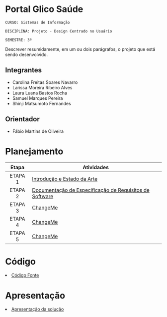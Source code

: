 # Portal Glico Saúde

`CURSO: Sistemas de Informação`

`DISCIPLINA: Projeto - Design Centrado no Usuário `

`SEMESTRE: 3º`

Descrever resumidamente, em um ou dois parágrafos, o projeto que está sendo desenvolvido.

## Integrantes

* Carolina Freitas Soares Navarro 
* Larissa Moreira Ribeiro Alves 
* Laura Luana Bastos Rocha 
* Samuel Marques Pereira 
* Shinji Matsumoto Fernandes 

## Orientador

* Fábio Martins de Oliveira

# Planejamento

| Etapa         | Atividades |
|  :----:   | ----------- |
| ETAPA 1         | [Introdução e Estado da Arte](https://github.com/ICEI-PUC-Minas-PMV-SI/portal-glico-saude/blob/main/docs/context.md) |
| ETAPA 2         | [Documentação de Especificação de Requisitos de Software](https://github.com/ICEI-PUC-Minas-PMV-SI/portal-glico-saude/blob/main/docs/especification.md) |
| ETAPA 3         | [ChangeMe]() |
| ETAPA 4        | [ChangeMe]() |
| ETAPA 5         | [ChangeMe]() |

# Código

<li><a href="src/README.md"> Código Fonte</a></li>

# Apresentação

<li><a href="presentation/README.md"> Apresentação da solução</a></li>
